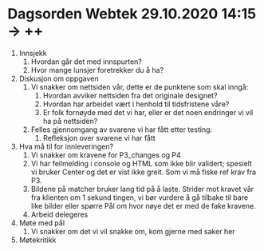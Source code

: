 # Dagsorden Webtek 29.10.2020 14:15 -> ++

1. Innsjekk
   1. Hvordan går det med innspurten?
   2. Hvor mange lunsjer foretrekker du å ha?
2. Diskusjon om oppgaven
   1. Vi snakker om nettsiden vår, dette er de punktene som skal inngå:
      1. Hvordan avviker nettsiden fra det originale designet?
      2. Hvordan har arbeidet vært i henhold til tidsfristene våre?
      3. Er folk fornøyde med det vi har, eller er det noen endringer vi vil ha på nettsiden?
   2. Felles gjennomgang av svarene vi har fått etter testing:
      1. Refleksjon over svarene vi har fått
3. Hva må til for innleveringen?
   1. Vi snakker om kravene for P3_changes og P4
   2. Vi har feilmelding i console og HTML som ikke blir validert; spesielt vi bruker Center og det er vist ikke greit. Som vi må fiske ref krav fra P3.
   3. Bildene på matcher bruker lang tid på å laste. Strider mot kravet vår fra klienten om 1 sekund tingen, vi bør vurdere å gå tilbake til bare like bilder eller spørre Pål om hvor nøye det er med de fake kravene.
   4. Arbeid delegeres
4. Møte med pål
   1. Vi snakker om det vi vil snakke om, kom gjerne med saker her
5. Møtekritikk